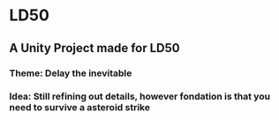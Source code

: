 # LD50
## A Unity Project made for LD50

### Theme: Delay the inevitable
### Idea: Still refining out details, however fondation is that you need to survive a asteroid strike

